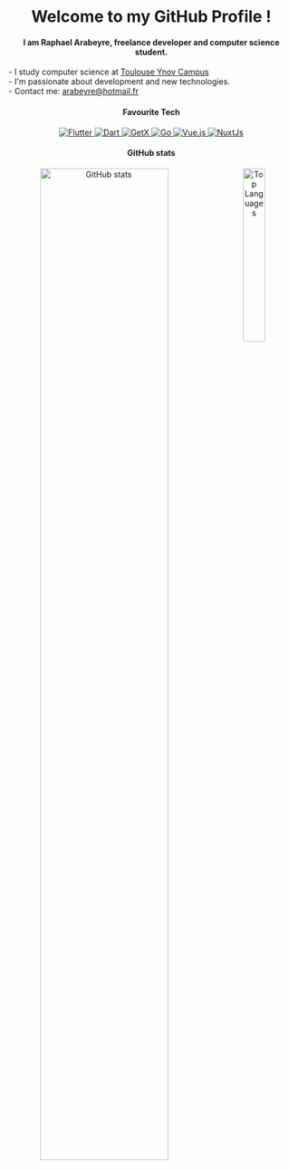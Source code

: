 <h1 align="center"> Welcome to my GitHub Profile !</h1>

<h4 align="center">
<strong>I am Raphael Arabeyre, freelance developer and computer science student.</strong><br>
</h4>
<p>
- I study computer science at <a href="https://ynov-toulouse.com">Toulouse Ynov Campus</a><br>
- I'm passionate about development and new technologies.<br>
- Contact me: <a href="mailto: arabeyre@hotmail.com">arabeyre@hotmail.fr</a><br>
</p>


<h4 align="center">  Favourite Tech </h4>
<div align="center">
    <a href="https://flutter.dev"> <img alt="Flutter" src="https://img.shields.io/badge/-Flutter-fff?style=flat-square&logo=flutter&logoColor=000"> </a>
    <a href="https://dart.dev"> <img alt="Dart" src="https://img.shields.io/badge/-Dart-fff?style=flat-square&logo=dart&logoColor=000"> </a>
    <a href="https://github.com/jonataslaw/getx"> <img alt="GetX" src="https://img.shields.io/badge/-GetX-fff?style=flat-square&logo=GetX&logoColor=000"> </a>
    <a href="https://go.dev"> <img alt="Go" src="https://img.shields.io/badge/-Go-fff?style=flat-square&logo=Go&logoColor=000"> </a>
    <a href="https://vuejs.org"> <img alt="Vue.js" src="https://img.shields.io/badge/-Vue.js-fff?style=flat-square&logo=Vue.js&logoColor=000"> </a>
    <a href="https://nuxtjs.org"> <img alt="NuxtJs" src="https://img.shields.io/badge/-NuxtJs-fff?style=flat-square&logo=Nuxt.Js&logoColor=000"> </a>
</div>



<h4 align="center">  GitHub stats </h4>
<div align="center">
    <img alt="GitHub stats"  width="67%" align="left" src="https://github-readme-stats.vercel.app/api?username=RaphaelArabeyre&show_icons=true&count_private=true&theme=graywhite"/>
    <img alt="Top Languages" width=28%" align="right" src="https://github-readme-stats.vercel.app/api/top-langs/?username=RaphaelArabeyre&layout=compact)](https://github.com/anuraghazra/github-readme-stats&theme=graywhite"/>
</div>
